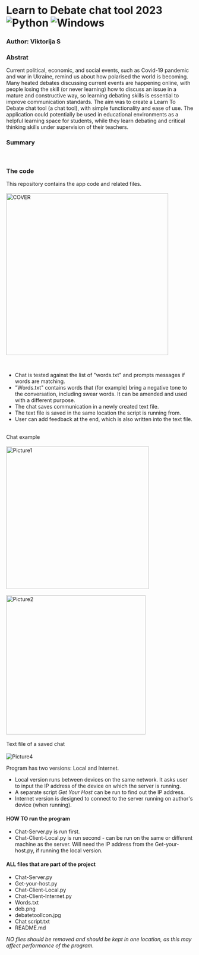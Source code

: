 # Learn to Debate chat tool 2023 ![Python](https://img.shields.io/badge/python-3670A0?style=for-the-badge&logo=python&logoColor=ffdd54) ![Windows](https://img.shields.io/badge/Windows-0078D6?style=for-the-badge&logo=windows&logoColor=white)
### Author: Viktorija S

### Abstrat

Current political, economic, and social events, such as Covid-19 pandemic and war in Ukraine, remind us about how polarised the world is becoming. Many heated debates discussing current events are happening online, with people losing the skill (or never learning) how to discuss an issue in a mature and constructive way, so learning debating skills is essential to improve communication standards. 
The aim was to create a Learn To Debate chat tool (a chat tool), with simple functionality and ease of use. The application could potentially be used in educational environments as a helpful learning space for students, while they learn debating and critical thinking skills under supervision of their teachers.<br>

### Summary
<br>

### The code
This repository contains the app code and related files.<br> <br>
<img width="436" alt="COVER" src="https://github.com/wikuskina/pythonProject7/assets/50303995/35bc507a-a837-4222-a4d2-47b3da92c961"> <br>

<br>

- Chat is tested against the list of "words.txt" and prompts messages if words are matching.<br>
- "Words.txt" contains words that (for example) bring a negative tone to the conversation, including swear words. It can be amended and used with a different purpose. <br>
- The chat saves communication in a newly created text file.<br>
- The text file is saved in the same location the script is running from.<br>
- User can add feedback at the end, which is also written into the text file.<br><br>

Chat example <br><br>
<img width="384" alt="Picture1" src="https://github.com/wikuskina/Chat-App-Final-Project/assets/50303995/b7080faf-df66-426b-9380-13326248ce73">
<br> <br>
<img width="375" alt="Picture2" src="https://github.com/wikuskina/Chat-App-Final-Project/assets/50303995/5703f1b1-ac7f-4597-b71d-3db2dfcfd42d">
 <br> <br>
Text file of a saved chat <br> <br>
![Picture4](https://github.com/wikuskina/Chat-App-Final-Project/assets/50303995/a14fe42a-9386-4a9b-bc15-fd24fae285d4)  <br>

Program has two versions: Local and Internet.<br>
- Local version runs between devices on the same network. It asks user to input the IP address of the device on which the server is running.  <br>
- A separate script _Get Your Host_ can be run to find out the IP address. <br>
- Internet version is designed to connect to the server running on author's device (when running). <br>
 
#### HOW TO run the program 
- Chat-Server.py is run first.
- Chat-Client-Local.py is run second - can be run on the same or different machine as the server. Will need the IP address from the Get-your-host.py, if running the local version.

#### ALL files that are part of the project
- Chat-Server.py
- Get-your-host.py
- Chat-Client-Local.py
- Chat-Client-Internet.py
- Words.txt 
- deb.png
- debatetoolIcon.jpg
- Chat script.txt
- README.md

_NO files should be removed and should be kept in one location, as this may affect performance of the program._
